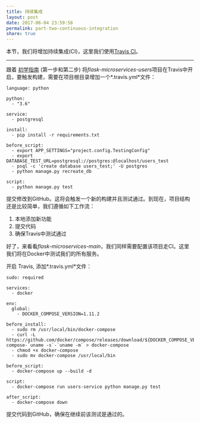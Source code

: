 ```yaml
---
title: 持续集成
layout: post
date: 2017-06-04 23:59:58
permalink: part-two-continuous-integration
share: true
---
```


本节，我们将增加持续集成(CI)，这里我们使用[Travis CI](travis-ci.org)。

---

跟着 [初学指南](https://docs.travis-ci.com/user/getting-started/) (第一步和第二步) 将*flask-microservices-users*项目在Travis中开启，要触发构建，需要在项目根目录增加一个*.travis.yml*文件：

```
language: python

python:
  - "3.6"

service:
  - postgresql

install:
  - pip install -r requirements.txt

before_script:
  - export APP_SETTINGS="project.config.TestingConfig"
  - export DATABASE_TEST_URL=postgresql://postgres:@localhost/users_test
  - psql -c 'create database users_test;' -U postgres
  - python manage.py recreate_db

script:
  - python manage.py test
```

提交修改到GitHub。这将会触发一个新的构建并且测试通过。到现在，项目结构还是比较简单，我们遵循如下工作流：

1. 本地添加新功能
1. 提交代码
1. 确保Travis中测试通过

好了，来看看*flask-microservices-main*，我们同样需要配置该项目走CI。这里我们将在Docker中测试我们的所有服务。

开启 Travis, 添加*.travis.yml*文件：

```
sudo: required

services:
  - docker

env:
  global:
    - DOCKER_COMPOSE_VERSION=1.11.2

before_install:
  - sudo rm /usr/local/bin/docker-compose
  - curl -L https://github.com/docker/compose/releases/download/${DOCKER_COMPOSE_VERSION}/docker-compose-`uname -s`-`uname -m` > docker-compose
  - chmod +x docker-compose
  - sudo mv docker-compose /usr/local/bin

before_script:
  - docker-compose up --build -d

script:
  - docker-compose run users-service python manage.py test

after_script:
  - docker-compose down
```

提交代码到GitHub，确保在继续前该测试是通过的。
